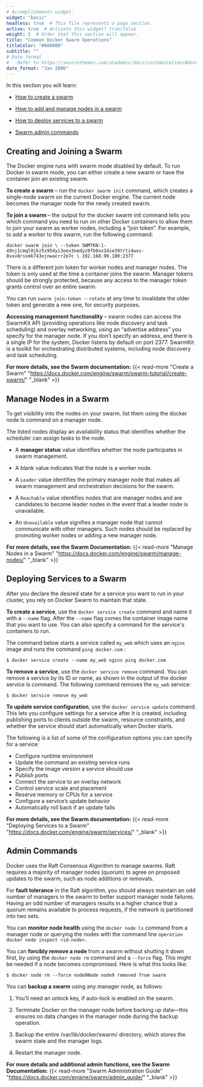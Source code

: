 ```yaml
---
# Accomplishments widget.
widget: "basic"  
headless: true  # This file represents a page section.
active: true  # Activate this widget? true/false
weight: 5  # Order that this section will appear.
title: "Common Docker Swarm Operations"
titleColor: "#000000"
subtitle: ""
# Date format
#   Refer to https://sourcethemes.com/academic/docs/customization/#date-format
date_format: "Jan 2006"
---
```



In this section you will learn:

* [How to create a swarm](#DockerSwarm101-create-swarm)

* [How to add and manage nodes in a swarm](#DockerSwarm101-manage-nodes)

* [How to deploy services to a swarm](#DockerSwarm101-deploy)
 
* [Swarm admin commands](#DockerSwarm101-admin)
## Creating and Joining a Swarm 

The Docker engine runs with swarm mode disabled by default. To run Docker in swarm mode, you can either create a new swarm or have the container join an existing swarm. 

<strong>To create a swarm </strong>– run the `docker swarm init` command, which creates a single-node swarm on the current Docker engine. The current node becomes the manager node for the newly created swarm.

<strong>To join a swarm </strong>– the output for the docker swarm init command tells you which command you need to run on other Docker containers to allow them to join your swarm as worker nodes, including a “join token”. For example, to add a worker to this swarm, run the following command:

`docker swarm join \
--token SWMTKN-1-49nj1cmql0jkz5s954yi3oex3nedyz0fb0xx14ie39trti4wxv-8vxv8rssmk743ojnwacrr2e7c \
192.168.99.100:2377`

There is a different join token for worker nodes and manager nodes. The token is only used at the time a container joins the swarm. Manager tokens should be strongly protected, because any access to the manager token grants control over an entire swarm. 

You can run `swarm join-token --rotate` at any time to invalidate the older token and generate a new one, for security purposes.

<strong>Accessing management functionality </strong>– swarm nodes can access the SwarmKit API (providing operations like node discovery and task scheduling) and overlay networking, using an “advertise address” you specify for the manager node. If you don’t specify an address, and there is a single IP for the system, Docker listens by default on port 2377. SwarmKit is a toolkit for orchestrating distributed systems, including node discovery and task scheduling. 

 
**For more details, see the Swarm documentation:** {{< read-more "Create a Swarm"  "https://docs.docker.com/engine/swarm/swarm-tutorial/create-swarm/" "_blank"  >}}


## Manage Nodes in a Swarm 
To get visibility into the nodes on your swarm, list them using the docker node ls command on a manager node. 

The listed nodes display an availability status that identifies whether the scheduler can assign tasks to the node. 

* A <strong> manager status</strong> value identifies whether the node participates in swarm management.

* A blank value indicates that the node is a worker node. 

* A `Leader` value identifies the primary manager node that makes all swarm management and orchestration decisions for the swarm. 

* A `Reachable` value identifies nodes that are manager nodes and are candidates to become leader nodes in the event that a leader node is unavailable.

* An `Unavailable` value signifies a manager node that cannot communicate with other managers. Such nodes should be replaced by promoting worker nodes or adding a new manager node. 

**For more details, see the Swarm Documentation:** {{< read-more "Manage Nodes in a Swarm"  "https://docs.docker.com/engine/swarm/manage-nodes/" "_blank"  >}}


## Deploying Services to a Swarm 
After you declare the desired state for a service you want to run in your cluster, you rely on Docker Swarm to maintain that state. 

<strong>To create a service</strong>, use the `docker service create` command and name it with a `--name` flag. After the `--name` flag comes the container image name that you want to use. You can also specify a command for the service's containers to run. 

The command below starts a service called  `my_web`  which uses an  `nginx`  image and runs the command  `ping docker.com` :

`$ docker service create --name my_web nginx ping docker.com`

<strong>To remove a service</strong>, use the `docker service remove` command. You can remove a service by its ID or name, as shown in the output of the docker service ls command. The following command removes the  `my_web`  service:

`$ docker service remove my_web`

<strong>To update service configuration</strong>, use the `docker service update` command. This lets you configure settings for a service after it is created, including publishing ports to clients outside the swarm, resource constraints, and whether the service should start automatically when Docker starts. 

The following is a list of some of the configuration options you can specify for a service: 

* Configure runtime environment
* Update the command an existing service runs
* Specify the image version a service should use
* Publish ports
* Connect the service to an overlay network
* Control service scale and placement
* Reserve memory or CPUs for a service
* Configure a service’s update behavior
* Automatically roll back if an update fails

**For more details, see the Swarm documentation:** {{< read-more "Deploying Services to a Swarm"  "https://docs.docker.com/engine/swarm/services/" "_blank"  >}}


## Admin Commands 
Docker uses the Raft Consensus Algorithm to manage swarms. Raft requires a majority of manager nodes (quorum) to agree on proposed updates to the swarm, such as node additions or removals. 

For <strong>fault tolerance</strong> in the Raft algorithm, you should always maintain an odd number of managers in the swarm to better support manager node failures. Having an odd number of managers results in a higher chance that a quorum remains available to process requests, if the network is partitioned into two sets.

You can <strong>monitor node health</strong> using the `docker node ls` command from a manager node or querying the nodes with the command line `operation docker node inspect <id-node>.` 

You can <strong>forcibly remove a node </strong>from a swarm without shutting it down first, by using the `docker node rm` command and a `--force` flag. This might be needed if a node becomes compromised. Here is what this looks like:

`$ docker node rm --force node9Node node9 removed from swarm`


 You can <strong>backup a swarm</strong> using any manager node, as follows: 

1. You’ll need an unlock key, if auto-lock is enabled on the swarm.

2. Terminate Docker on the manager node before backing up data—this ensures no data changes in the manager node during the backup operation.

3. Backup the entire /var/lib/docker/swarm/ directory, which stores the swarm state and the manager logs.

4. Restart the manager node.

**For more details and additional admin functions, see the Swarm Documentation:** {{< read-more "Swarm Administration Guide"  "https://docs.docker.com/engine/swarm/admin_guide/" "_blank"  >}}
